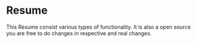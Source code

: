 # Resume
This Resume consist various types of functionality. It is also a open source you are free to do changes in respective and real changes.
